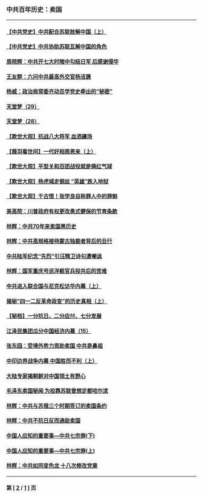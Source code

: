 ### 中共百年历史：卖国
---
#### [【中共党史】中共配合苏联肢解中国（上）](../../pages/nf1176117/n13030262.md?06210430) 
#### [【中共党史】中共协助苏联瓦解中国的角色](../../pages/nf1176117/n13018109.md?06210430) 
#### [周晓辉：中共开七大时暗中勾结日军 后感谢侵华](../../pages/nf1176117/n12921960.md?06210430) 
#### [王友群：六问中共最高外交官杨洁篪](../../pages/nf1176117/n12836495.md?06210430) 
#### [杨威：政治局常委齐动员学党史牵出的“秘密”](../../pages/nf1176117/n12764642.md?06210430) 
#### [天堂梦（29）](../../pages/nf1176117/n12408465.md?06210430) 
#### [天堂梦（28）](../../pages/nf1176117/n12408309.md?06210430) 
#### [【欺世大观】抗战八大将军 血洒疆场](../../pages/nf1176117/n12357044.md?06210430) 
#### [【薇羽看世间】一代奸相周恩来（上）](../../pages/nf1176117/n12401109.md?06210430) 
#### [【欺世大观】平型关和百团战役就是俩红气球](../../pages/nf1176117/n12359157.md?06210430) 
#### [【欺世大观】杨虎城走钢丝 “英雄”跌入地狱](../../pages/nf1176117/n12358840.md?06210430) 
#### [【欺世大观】千古恨！张学良自称罪人中的罪魁](../../pages/nf1176117/n12358629.md?06210430) 
#### [美高院：川普政府有权更改奥式健保的节育条款](../../pages/nf1176117/n12242171.md?06210430) 
#### [林辉：中共70年来卖国黑历史](../../pages/nf1176117/n11552181.md?06210430) 
#### [林辉：中共高规格接待蒙古独裁者背后的丑行](../../pages/nf1176117/n11225005.md?06210430) 
#### [中共陆军纪念“先烈”引汪精卫诗句遭嘲讽](../../pages/nf1176117/n11153345.md?06210430) 
#### [林辉：国军重庆号巡洋舰官兵投共后的苦难](../../pages/nf1176117/n10997801.md?06210430) 
#### [中共进入联合国与尼克松访华内幕（上）](../../pages/nf1176117/n10138788.md?06210430) 
#### [揭秘“四一二反革命政变”的历史真相（上）](../../pages/nf1176117/n9996650.md?06210430) 
#### [【秘档】一分抗日、二分应付、七分发展](../../pages/nf1176117/n9331484.md?06210430) 
#### [江泽民集团瓜分中国经济内幕（15）](../../pages/nf1176117/n9268584.md?06210430) 
#### [张东园：受境外势力资助卖国 中共是鼻祖](../../pages/nf1176117/n9272480.md?06210430) 
#### [中印边界战争内幕 中国胜而不利（上）](../../pages/nf1176117/n9252458.md?06210430) 
#### [大陆专家揭朝鲜对中国领土有野心](../../pages/nf1176117/n9074056.md?06210430) 
#### [毛泽东卖国秘闻 为投靠苏联曾想定都哈尔滨](../../pages/nf1176117/n9058631.md?06210430) 
#### [林辉：中共与苏俄三个时期签订的卖国条约](../../pages/nf1176117/n9036062.md?06210430) 
#### [林辉：中共不抗日反而通敌卖国](../../pages/nf1176117/n8840492.md?06210430) 
#### [中国人应知的重要事—中共七宗罪(下)](../../pages/nf1176117/n8823799.md?06210430) 
#### [中国人应知的重要事—中共七宗罪(上)](../../pages/nf1176117/n8819770.md?06210430) 
#### [林辉：中共如同变色龙 十八次修改党章](../../pages/nf1176117/n8811129.md?06210430) 

---
#### 第 [ [2](./2.md?06210430) / [1](./1.md?06210430) ] 页
